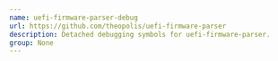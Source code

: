 ```yaml
---
name: uefi-firmware-parser-debug
url: https://github.com/theopolis/uefi-firmware-parser
description: Detached debugging symbols for uefi-firmware-parser.
group: None
---
```


